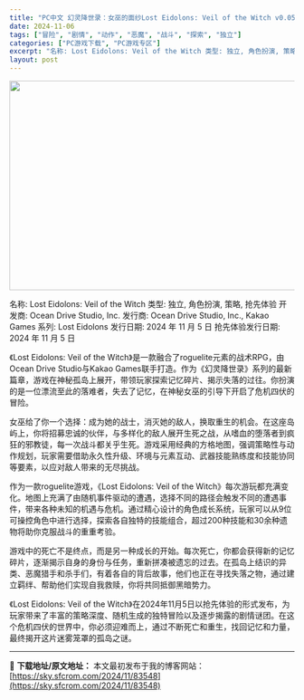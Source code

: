 ```yaml
---
title: "PC中文 幻灵降世录：女巫的面纱Lost Eidolons: Veil of the Witch v0.05.005 3.21G"
date: 2024-11-06
tags: ["冒险", "剧情", "动作", "恶魔", "战斗", "探索", "独立"]
categories: ["PC游戏下载", "PC游戏专区"]
excerpt: "名称: Lost Eidolons: Veil of the Witch 类型: 独立, 角色扮演, 策略, 抢先体验 开发商: Ocean Drive Studio, Inc. 发行商: Ocean Drive Studio, Inc., Kakao Games 系列: Lost Eidolons&hellip;"
layout: post
---
```


<img class="aligncenter size-full wp-image-83552" src="https://sky.sfcrom.com/wp-content/uploads/2024/11/2024110606353415.webp" alt="" width="660" height="370" />

名称: Lost Eidolons: Veil of the Witch
类型: 独立, 角色扮演, 策略, 抢先体验
开发商: Ocean Drive Studio, Inc.
发行商: Ocean Drive Studio, Inc., Kakao Games
系列: Lost Eidolons
发行日期: 2024 年 11 月 5 日
抢先体验发行日期: 2024 年 11 月 5 日

《Lost Eidolons: Veil of the Witch》是一款融合了roguelite元素的战术RPG，由Ocean Drive Studio与Kakao Games联手打造。作为《幻灵降世录》系列的最新篇章，游戏在神秘孤岛上展开，带领玩家探索记忆碎片、揭示失落的过往。你扮演的是一位漂流至此的落难者，失去了记忆，在神秘女巫的引导下开启了危机四伏的冒险。

女巫给了你一个选择：成为她的战士，消灭她的敌人，换取重生的机会。在这座岛屿上，你将招募忠诚的伙伴，与多样化的敌人展开生死之战，从嗜血的堕落者到疯狂的邪教徒，每一次战斗都关乎生死。游戏采用经典的方格地图，强调策略性与动作规划，玩家需要借助永久性升级、环境与元素互动、武器技能熟练度和技能协同等要素，以应对敌人带来的无尽挑战。

作为一款roguelite游戏，《Lost Eidolons: Veil of the Witch》每次游玩都充满变化。地图上充满了由随机事件驱动的遭遇，选择不同的路径会触发不同的遭遇事件，带来各种未知的机遇与危机。通过精心设计的角色成长系统，玩家可以从9位可操控角色中进行选择，探索各自独特的技能组合，超过200种技能和30余种遗物将助你克服战斗的重重考验。

游戏中的死亡不是终点，而是另一种成长的开始。每次死亡，你都会获得新的记忆碎片，逐渐揭示自身的身份与任务，重新拼凑被遗忘的过去。在孤岛上结识的异类、恶魔猎手和杀手们，有着各自的背后故事，他们也正在寻找失落之物，通过建立羁绊、帮助他们实现自我救赎，你将共同抵御黑暗势力。

《Lost Eidolons: Veil of the Witch》在2024年11月5日以抢先体验的形式发布，为玩家带来了丰富的策略深度、随机生成的独特冒险以及逐步揭露的剧情谜团。在这个危机四伏的世界中，你必须迎难而上，通过不断死亡和重生，找回记忆和力量，最终揭开这片迷雾笼罩的孤岛之谜。

---
📖 **下载地址/原文地址：** 本文最初发布于我的博客网站：[https://sky.sfcrom.com/2024/11/83548](https://sky.sfcrom.com/2024/11/83548)
